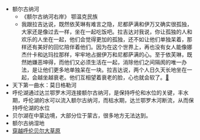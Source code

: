 - 额尔古纳河
    - 《额尔古纳河右岸》 鄂温克民族
    - 我跟拉吉达说，既然依芙琳有难言之隐，尼都萨满和伊万又确实很孤独，大家还是像过去一样，坐在一起吃饭吧。拉吉达对我说，你让孤独的人和欢乐的人坐在一起，他们会觉得更加的孤独，还不如让他们单独呆着，那样还有美好的回忆陪伴着他们。因为在这个世界上，再也没有女人能像娜杰什卡和达玛拉那样，牢牢地占据伊万和尼都萨满的心。至于依芙琳，既然她嫌恶坤得，而他们又必须生活在一起，消除他们之间隔阂的唯一办法，是让他们更多地单独呆在一块。拉吉达说，两个人日久天长地坐在一起，会越坐越衰老。他们互相望着衰老的脸，心也就会软了。[🍎](marginnote3app://note/12331116-0419-4C1D-A653-190B20E97020)
- 天下第一曲水：莫日格勒河
- 呼伦湖通过达兰鄂罗木河连接额尔古纳河，是保持呼伦和水位的关键，丰水期，呼伦湖的水可以流入额尔古纳河，而枯水期，达兰鄂罗木河断流，从而保持呼伦湖的水位
- 贝尔湖在中蒙边境，大部分位于蒙古，很多地方无法达到。
- 额尔古纳湿地
- [穿越呼伦贝尔大草原](https://www.youtube.com/watch?v=nzxlMQ2NaHc&t=540s)
